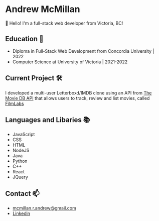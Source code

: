 # Andrew McMillan

👋 Hello! I'm a full-stack web developer from Victoria, BC!

## Education :school:

* Diploma in Full-Stack Web Development from Concordia University | 2022
* Computer Science at University of Victoria | 2021-2022

## Current Project 	:hammer_and_wrench:

I developed a multi-user Letterboxd/IMDB clone using an API from [The Movie DB API](https://developers.themoviedb.org/) that allows users to track, review and list movies, called [FilmLabs](https://movielabs.onrender.com)

## Languages and Libaries :books:

* JavaScript
* CSS
* HTML
* NodeJS
* Java
* Python
* C++
* React
* JQuery

## Contact 📫

* [mcmillan.r.andrew@gmail.com](mailto:mcmillan.r.andrew@gmail.com)
* [Linkedin](linkedin.com/in/andrewrmcmillan/)
